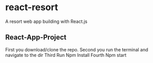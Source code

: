 # react-resort
A resort web app building with React.js

## React-App-Project

First you download/clone the repo.
Second you run the terminal and navigate to the dir
Third Run Npm Install
Fourth Npm start
